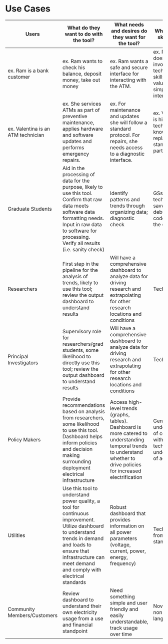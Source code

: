 # Use Cases

| Users                              | What do they want to do with the tool?                                                                                                                                                                                      | What needs and desires do they want for the tool?                                                                                                                           | What is their skill level?                                                             |
|------------------------------------|-----------------------------------------------------------------------------------------------------------------------------------------------------------------------------------------------------------------------------|-----------------------------------------------------------------------------------------------------------------------------------------------------------------------------|----------------------------------------------------------------------------------------|
| ex. Ram is a bank customer         | ex. Ram wants to check his balance, deposit money, take out money                                                                                                                                                           | ex. Ram wants a safe and secure interface for interacting with the ATM.                                                                                                     | ex. Ram’s job does not involve technical skills and he values a simple user interface. |
| ex. Valentina is an ATM technician | ex. She services ATMs as part of preventive maintenance, applies hardware and software updates and performs emergency repairs.                                                                                              | ex. For maintenance and updates she will follow a standard protocol. For repairs, she needs access to a diagnostic interface.                                               | ex. Valentina is highly technical and knows how to replace standardized parts.         |
| Graduate Students                  | Aid in the processing of data for the purpose, likely to use this tool. Confirm that raw data meets software data formatting needs. Input in raw data to software for processing. Verify all results (i.e. sanity check)    | Identify patterns and trends through organizing data; diagnostic check                                                                                                      | GSs are highly technical and savvy to debug and code within the software               |
| Researchers                        | First step in the pipeline for the analysis of trends, likely to use this tool; review the output dashboard to understand results                                                                                           | Will have a comprehensive dashboard to analyze data for driving research and extrapolating for other research locations and conditions                                      | Technical                                                                              |
| Principal Investigators            | Supervisory role for researchers/grad students, some likelihood to directly use this tool; review the output dashboard to understand results                                                                                | Will have a comprehensive dashboard to analyze data for driving research and extrapolating for other research locations and conditions                                      | Technical                                                                              |
| Policy Makers                      | Provide recommendations based on analysis from researchers, some likelihood to use this tool. Dashboard helps inform policies and decision making surrounding deployment electrical infrastructure                          | Access high-level trends (graphs, tables). Dashboard is more catered to understanding temporal trends to understand whether to drive policies for increased electrification | General understanding of concepts with limited technical understanding of actual code  |
| Utilities                          | Use this tool to understand power quality, a tool for continuous improvement. Utilize dashboard to understand trends in demand and loads to ensure that infrastructure can meet demand and comply with electrical standards | Robust dashboard that provides information on all power parameters (voltage, current, power, energy, frequency)                                                             | Technical from a power standpoint                                                      |
| Community Members/Customers        | Review dashboard to understand their own electricity usage from a use and financial standpoint                                                                                                                              | Need something simple and user friendly and easily understandable, track usage over time                                                                                    | Novice; need non-technical language                                                    |
